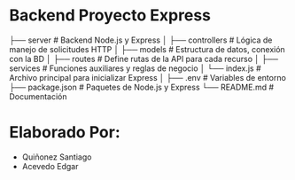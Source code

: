 # Backend Proyecto Express 


├── server             # Backend Node.js y Express
│   ├── controllers    # Lógica de manejo de solicitudes HTTP
│   ├── models         # Estructura de datos, conexión con la BD
│   ├── routes         # Define rutas de la API para cada recurso
│   ├── services       # Funciones auxiliares y reglas de negocio
│   └── index.js       # Archivo principal para inicializar Express
│
├── .env               # Variables de entorno
├── package.json       # Paquetes de Node.js y Express
└── README.md          # Documentación

# Elaborado Por: 

- Quiñonez Santiago 
- Acevedo Edgar 
